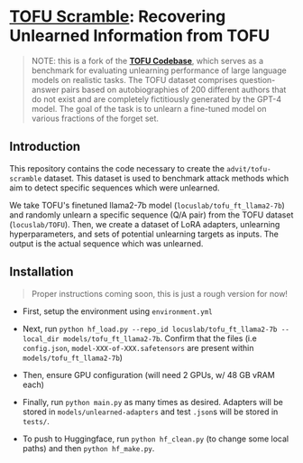 # [**TOFU Scramble**](https://huggingface.co/datasets/advit/tofu-scramble): Recovering Unlearned Information from TOFU 

> NOTE: this is a fork of the [**TOFU Codebase**](https://locuslab.github.io/tofu), which serves as a benchmark for evaluating unlearning performance of large language models on realistic tasks. The TOFU dataset comprises question-answer pairs based on autobiographies of 200 different authors that do not exist and are completely fictitiously generated by the GPT-4 model. The goal of the task is to unlearn a fine-tuned model on various fractions of the forget set.



## Introduction 

This repository contains the code necessary to create the `advit/tofu-scramble` dataset. This dataset is used to benchmark attack methods which aim to detect specific sequences which were unlearned. 

We take TOFU's finetuned llama2-7b model (`locuslab/tofu_ft_llama2-7b`) and randomly unlearn a specific sequence (Q/A pair) from the TOFU dataset (`locuslab/TOFU`). Then, we create a dataset of LoRA adapters, unlearning hyperparameters, and sets of potential unlearning targets as inputs. The output is the actual sequence which was unlearned. 


## Installation

> Proper instructions coming soon, this is just a rough version for now!

* First, setup the environment using `environment.yml` 

* Next, run `python hf_load.py --repo_id locuslab/tofu_ft_llama2-7b --local_dir models/tofu_ft_llama2-7b`. Confirm that the files (i.e `config.json`, `model-XXX-of-XXX.safetensors` are present within `models/tofu_ft_llama2-7b`)

* Then, ensure GPU configuration (will need 2 GPUs, w/ 48 GB vRAM each) 

* Finally, run `python main.py` as many times as desired. Adapters will be stored in `models/unlearned-adapters` and test `.json`s will be stored in `tests/`. 

* To push to Huggingface, run `python hf_clean.py` (to change some local paths) and then `python hf_make.py`.
